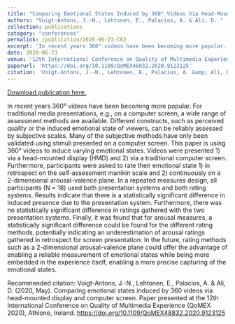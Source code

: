 ```yaml
---
title: "Comparing Emotional States Induced by 360° Videos Via Head-Mounted Display and Computer Screen"
authors: "Voigt-Antons, J.-N., Lehtonen, E., Palacios, A. & Ali, D. "
collection: publications
category: "conferences"
permalink: /publication/2020-06-23-C62
excerpt: 'In recent years 360° videos have been becoming more popular. For traditional media presentations, e.g., on a computer screen, a wide range of assessment methods are available. Different constructs, such as perceived quality or the induced emotional state of viewers, can be reliably assessed by subjective scales. Many of the subjective methods have only been validated using stimuli presented on a computer screen. This paper is using 360° videos to induce varying emotional states. Videos were presented 1) via a head-mounted display (HMD) and 2) via a traditional computer screen. Furthermore, participants were asked to rate their emotional state 1) in retrospect on the self-assessment manikin scale and 2) continuously on a 2-dimensional arousal-valence plane. In a repeated measures design, all participants (N = 18) used both presentation systems and both rating systems. Results indicate that there is a statistically significant difference in induced presence due to the presentation system. Furthermore, there was no statistically significant difference in ratings gathered with the two presentation systems. Finally, it was found that for arousal measures, a statistically significant difference could be found for the different rating methods, potentially indicating an underestimation of arousal ratings gathered in retrospect for screen presentation. In the future, rating methods such as a 2-dimensional arousal-valence plane could offer the advantage of enabling a reliable measurement of emotional states while being more embedded in the experience itself, enabling a more precise capturing of the emotional states.'
date: 2020-06-23
venue: '12th International Conference on Quality of Multimedia Experience (QoMEX 2020)'
paperurl: 'https://doi.org/10.1109/QoMEX48832.2020.9123125'
citation: 'Voigt-Antons, J.-N., Lehtonen, E., Palacios, A. &amp; Ali, D. (2020, May). Comparing emotional states induced by 360 videos via head-mounted display and computer screen. Paper presented at the 12th International Conference on Quality of Multimedia Experience (QoMEX 2020), Athlone, Ireland. https://doi.org/10.1109/QoMEX48832.2020.9123125'
---
```


<a href='https://doi.org/10.1109/QoMEX48832.2020.9123125'>Download publication here.</a>

In recent years 360° videos have been becoming more popular. For traditional media presentations, e.g., on a computer screen, a wide range of assessment methods are available. Different constructs, such as perceived quality or the induced emotional state of viewers, can be reliably assessed by subjective scales. Many of the subjective methods have only been validated using stimuli presented on a computer screen. This paper is using 360° videos to induce varying emotional states. Videos were presented 1) via a head-mounted display (HMD) and 2) via a traditional computer screen. Furthermore, participants were asked to rate their emotional state 1) in retrospect on the self-assessment manikin scale and 2) continuously on a 2-dimensional arousal-valence plane. In a repeated measures design, all participants (N = 18) used both presentation systems and both rating systems. Results indicate that there is a statistically significant difference in induced presence due to the presentation system. Furthermore, there was no statistically significant difference in ratings gathered with the two presentation systems. Finally, it was found that for arousal measures, a statistically significant difference could be found for the different rating methods, potentially indicating an underestimation of arousal ratings gathered in retrospect for screen presentation. In the future, rating methods such as a 2-dimensional arousal-valence plane could offer the advantage of enabling a reliable measurement of emotional states while being more embedded in the experience itself, enabling a more precise capturing of the emotional states.

Recommended citation: Voigt-Antons, J.-N., Lehtonen, E., Palacios, A. & Ali, D. (2020, May). Comparing emotional states induced by 360 videos via head-mounted display and computer screen. Paper presented at the 12th International Conference on Quality of Multimedia Experience (QoMEX 2020), Athlone, Ireland. https://doi.org/10.1109/QoMEX48832.2020.9123125